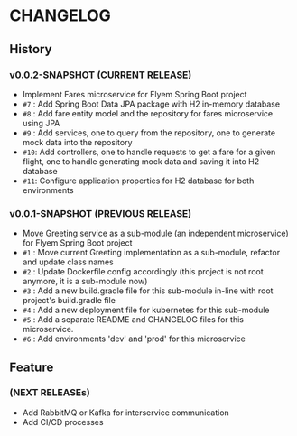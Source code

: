 # CHANGELOG

## History
### v0.0.2-SNAPSHOT (CURRENT RELEASE)

* Implement Fares microservice for Flyem Spring Boot project
* `#7` : Add Spring Boot Data JPA package with H2 in-memory database
* `#8` : Add fare entity model and the repository for fares microservice using JPA
* `#9` : Add services, one to query from the repository, one to generate mock data into the repository
* `#10`: Add controllers, one to handle requests to get a fare for a given flight, one to handle generating mock data and saving it into H2 database
* `#11`: Configure application properties for H2 database for both environments

### v0.0.1-SNAPSHOT (PREVIOUS RELEASE)

* Move Greeting service as a sub-module (an independent microservice) for Flyem Spring Boot project
* `#1` : Move current Greeting implementation as a sub-module, refactor and update class names
* `#2` : Update Dockerfile config accordingly (this project is not root anymore, it is a sub-module now)
* `#3` : Add a new build.gradle file for this sub-module in-line with root project's build.gradle file
* `#4` : Add a new deployment file for kubernetes for this sub-module
* `#5` : Add a separate README and CHANGELOG files for this microservice.
* `#6` : Add environments 'dev' and 'prod' for this microservice

## Feature

### (NEXT RELEASEs)

* Add RabbitMQ or Kafka for interservice communication
* Add CI/CD processes